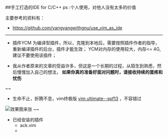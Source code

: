 ##手工打造的IDE for C/C++ 
ps :个人使用，对他人没有太多的价值

主要参考的资料有：

+ https://github.com/yangyangwithgnu/use_vim_as_ide

--------------------------------------------
+ 插件YCM 为编译型插件，所以，克隆到本地后，需要按照插件作者的指导，重新编译插件的后台，插件才能生效；
  YCM对内存的使用较大，内存<= 4G,建议不要使用该插件；



+ 我从作者原来的文章的受益许多，但这是一个长期的过程，从陌生到熟悉，然后慢慢加入自己的想法，
**如果你真的准备好面对问题时，请接收持续的蛋疼和忧伤**

~~
+ 生命不止，折腾不息，vim终极版 [vim ultimate--spf13](http://vim.spf13.com/) ，不容错过

![效果图来张](http://i3.tietuku.com/1b3825c47aa91fd5.png) 
~~

+ 已经安装的插件
    - ack.vim
    -
